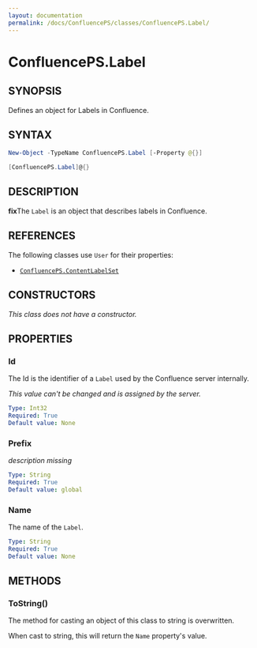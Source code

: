 ```yaml
---
layout: documentation
permalink: /docs/ConfluencePS/classes/ConfluencePS.Label/
---
```


# ConfluencePS.Label

## SYNOPSIS
Defines an object for Labels in Confluence.

## SYNTAX

```powershell
New-Object -TypeName ConfluencePS.Label [-Property @{}]

[ConfluencePS.Label]@{}
```

## DESCRIPTION
**fix**The `Label` is an object that describes labels in Confluence.

## REFERENCES
The following classes use `User` for their properties:
- [`ConfluencePS.ContentLabelSet`](/docs/ConfluencePS/classes/ConfluencePS.ContentLabelSet/)

## CONSTRUCTORS
_This class does not have a constructor._

## PROPERTIES

### Id
The Id is the identifier of a `Label` used by the Confluence server internally.

_This value can't be changed and is assigned by the server._

```yaml
Type: Int32
Required: True
Default value: None
```

### Prefix
_description missing_

```yaml
Type: String
Required: True
Default value: global
```

### Name
The name of the `Label`.

```yaml
Type: String
Required: True
Default value: None
```

## METHODS

### ToString()
The method for casting an object of this class to string is overwritten.

When cast to string, this will return the `Name` property's value.
